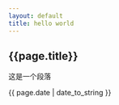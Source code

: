 ```yaml
---
layout: default
title: hello world
---
```

<h2>{{page.title}} </h2>
<p>这是一个段落</p>
<p> {{ page.date | date_to_string }} </p>
